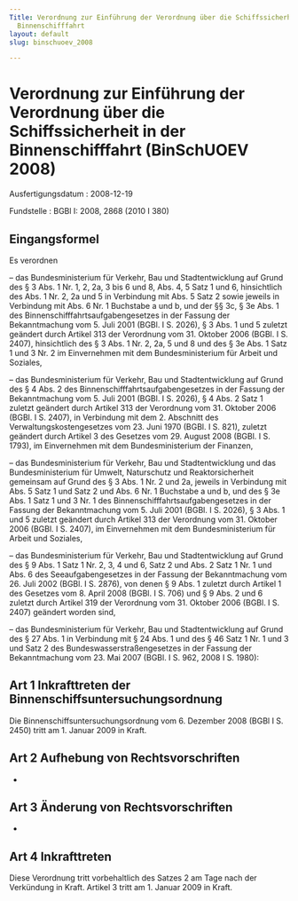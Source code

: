 ```yaml
---
Title: Verordnung zur Einführung der Verordnung über die Schiffssicherheit in der
  Binnenschifffahrt
layout: default
slug: binschuoev_2008

---
```


# Verordnung zur Einführung der Verordnung über die Schiffssicherheit in der Binnenschifffahrt (BinSchUOEV 2008)

Ausfertigungsdatum
:   2008-12-19

Fundstelle
:   BGBl I: 2008, 2868 (2010 I 380)


## Eingangsformel

Es verordnen

–   das Bundesministerium für Verkehr, Bau und Stadtentwicklung auf Grund
    des § 3 Abs. 1 Nr. 1, 2, 2a,
    3 bis                    6 und 8, Abs. 4, 5 Satz 1 und 6, hinsichtlich
    des Abs. 1 Nr. 2, 2a und 5 in Verbindung mit Abs. 5 Satz 2 sowie
    jeweils in Verbindung mit Abs. 6 Nr. 1 Buchstabe a und b, und der §§
    3c, § 3e Abs. 1 des Binnenschifffahrtsaufgabengesetzes in der Fassung
    der Bekanntmachung vom 5. Juli 2001 (BGBl. I S. 2026), § 3 Abs. 1 und
    5 zuletzt geändert durch Artikel 313 der Verordnung vom 31. Oktober
    2006 (BGBl. I S. 2407), hinsichtlich des § 3 Abs. 1 Nr. 2, 2a, 5 und 8
    und des § 3e Abs. 1 Satz 1 und 3 Nr. 2 im Einvernehmen mit dem
    Bundesministerium für Arbeit und Soziales,


–   das Bundesministerium für Verkehr, Bau und Stadtentwicklung auf Grund
    des § 4 Abs. 2 des Binnenschifffahrtsaufgabengesetzes in der Fassung
    der Bekanntmachung vom 5. Juli 2001 (BGBl. I S. 2026), § 4 Abs. 2 Satz
    1 zuletzt geändert durch Artikel 313 der Verordnung vom 31. Oktober
    2006 (BGBl. I S. 2407), in Verbindung mit dem 2. Abschnitt des
    Verwaltungskostengesetzes vom 23. Juni 1970 (BGBl. I S. 821), zuletzt
    geändert durch Artikel 3 des Gesetzes vom 29. August 2008 (BGBl. I S.
    1793), im Einvernehmen mit dem Bundesministerium der Finanzen,


–   das Bundesministerium für Verkehr, Bau und Stadtentwicklung und das
    Bundesministerium für Umwelt, Naturschutz und Reaktorsicherheit
    gemeinsam auf Grund des § 3 Abs. 1 Nr. 2 und 2a, jeweils in Verbindung
    mit Abs. 5 Satz 1 und Satz 2 und Abs. 6 Nr. 1 Buchstabe a und b, und
    des § 3e Abs. 1 Satz 1 und 3 Nr. 1 des
    Binnenschifffahrtsaufgabengesetzes in der Fassung der Bekanntmachung
    vom 5. Juli 2001 (BGBl. I S. 2026), § 3 Abs. 1 und 5 zuletzt geändert
    durch Artikel 313 der Verordnung vom 31. Oktober 2006 (BGBl. I S.
    2407), im Einvernehmen mit dem Bundesministerium für Arbeit und
    Soziales,


–   das Bundesministerium für Verkehr, Bau und Stadtentwicklung auf Grund
    des § 9 Abs. 1 Satz 1 Nr. 2, 3, 4 und 6, Satz 2 und Abs. 2 Satz 1 Nr.
    1 und Abs. 6 des Seeaufgabengesetzes in der Fassung der Bekanntmachung
    vom 26. Juli 2002 (BGBl. I S. 2876), von denen § 9 Abs. 1 zuletzt
    durch Artikel 1 des Gesetzes vom 8. April 2008 (BGBl. I S. 706) und §
    9 Abs. 2 und 6 zuletzt durch Artikel 319 der Verordnung vom 31.
    Oktober 2006 (BGBl. I S. 2407) geändert worden sind,


–   das Bundesministerium für Verkehr, Bau und Stadtentwicklung auf Grund
    des § 27 Abs. 1 in Verbindung mit § 24 Abs. 1 und des § 46 Satz 1 Nr.
    1 und 3 und Satz 2 des Bundeswasserstraßengesetzes in der Fassung der
    Bekanntmachung vom 23. Mai 2007 (BGBl. I S. 962, 2008 I S. 1980):





## Art 1 Inkrafttreten der Binnenschiffsuntersuchungsordnung

Die Binnenschiffsuntersuchungsordnung vom 6. Dezember 2008 (BGBl I S.
2450) tritt am 1. Januar 2009 in Kraft.


## Art 2 Aufhebung von Rechtsvorschriften

-


## Art 3 Änderung von Rechtsvorschriften

-


## Art 4 Inkrafttreten

Diese Verordnung tritt vorbehaltlich des Satzes 2 am Tage nach der
Verkündung in Kraft. Artikel 3 tritt am 1. Januar 2009 in Kraft.

